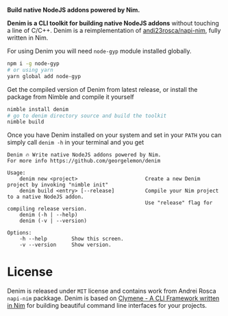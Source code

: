 **Build native NodeJS addons powered by Nim.**

**Denim is a CLI toolkit for building native NodeJS addons** without touching a line of C/C++. Denim is a reimplementation of [andi23rosca/napi-nim](https://github.com/andi23rosca/napi-nim), fully written in Nim.

For using Denim you will need <code>node-gyp</code> module installed globally.
```bash
npm i -g node-gyp
# or using yarn
yarn global add node-gyp
```

Get the compiled version of Denim from latest release, or install the package from Nimble and compile it yourself
```bash
nimble install denim
# go to denim directory source and build the toolkit
nimble build
```

Once you have Denim installed on your system and set in your `PATH` you can simply call `denim -h` in your terminal and you get
```
Denim 🔥 Write native NodeJS addons powered by Nim.
For more info https://github.com/georgelemon/denim

Usage:
    denim new <project>                      Create a new Denim project by invoking "nimble init" 
    denim build <entry> [--release]          Compile your Nim project to a native NodeJS addon.
                                             Use "release" flag for compiling release version. 
    denim (-h | --help)
    denim (-v | --version)

Options:
    -h --help        Show this screen.
    -v --version     Show version.
```

# License
Denim is released under <code>MIT</code> license and contains work from Andrei Rosca `napi-nim` packkage. Denim is based on [Clymene - A CLI Framework written in Nim](https://github.com/georgelemon/clymene) for building beautiful command line interfaces for your projects.